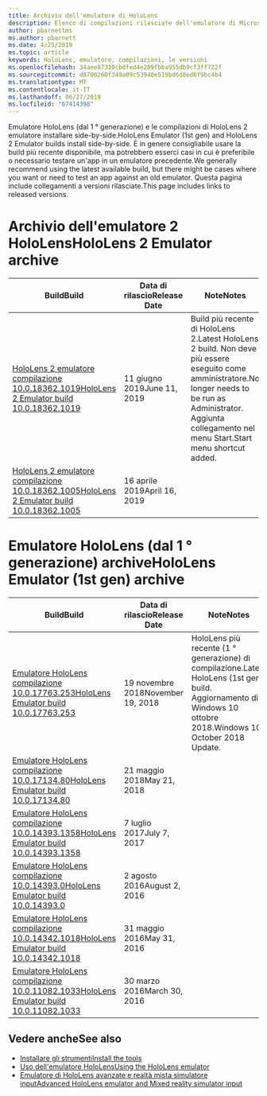 ```yaml
---
title: Archivio dell'emulatore di HoloLens
description: Elenco di compilazioni rilasciate dell'emulatore di Microsoft HoloLens.
author: pbarnettms
ms.author: pbarnett
ms.date: 4/25/2019
ms.topic: article
keywords: HoloLens, emulatore, compilazioni, le versioni
ms.openlocfilehash: 34aee87310cbdfed4e209fbba955db9cf3ff722f
ms.sourcegitcommit: d8700260f349a09c53948e519bd6d8ed6f9bc4b4
ms.translationtype: MT
ms.contentlocale: it-IT
ms.lasthandoff: 06/27/2019
ms.locfileid: "67414398"
---
```

<span data-ttu-id="39a6a-104">Emulatore HoloLens (dal 1 ° generazione) e le compilazioni di HoloLens 2 emulatore installare side-by-side.</span><span class="sxs-lookup"><span data-stu-id="39a6a-104">HoloLens Emulator (1st gen) and HoloLens 2 Emulator builds install side-by-side.</span></span> <span data-ttu-id="39a6a-105">È in genere consigliabile usare la build più recente disponibile, ma potrebbero esserci casi in cui è preferibile o necessario testare un'app in un emulatore precedente.</span><span class="sxs-lookup"><span data-stu-id="39a6a-105">We generally recommend using the latest available build, but there might be cases where you want or need to test an app against an old emulator.</span></span> <span data-ttu-id="39a6a-106">Questa pagina include collegamenti a versioni rilasciate.</span><span class="sxs-lookup"><span data-stu-id="39a6a-106">This page includes links to released versions.</span></span>


# <a name="hololens-2-emulator-archive"></a><span data-ttu-id="39a6a-107">Archivio dell'emulatore 2 HoloLens</span><span class="sxs-lookup"><span data-stu-id="39a6a-107">HoloLens 2 Emulator archive</span></span>


|  <span data-ttu-id="39a6a-108">Build</span><span class="sxs-lookup"><span data-stu-id="39a6a-108">Build</span></span> |  <span data-ttu-id="39a6a-109">Data di rilascio</span><span class="sxs-lookup"><span data-stu-id="39a6a-109">Release Date</span></span> |  <span data-ttu-id="39a6a-110">Note</span><span class="sxs-lookup"><span data-stu-id="39a6a-110">Notes</span></span> | 
|----------|----------|----------|
|  [<span data-ttu-id="39a6a-111">HoloLens 2 emulatore compilazione 10.0.18362.1019</span><span class="sxs-lookup"><span data-stu-id="39a6a-111">HoloLens 2 Emulator build 10.0.18362.1019</span></span>](https://go.microsoft.com/fwlink/?linkid=2095316) | <span data-ttu-id="39a6a-112">11 giugno 2019</span><span class="sxs-lookup"><span data-stu-id="39a6a-112">June 11, 2019</span></span> | <span data-ttu-id="39a6a-113">Build più recente di HoloLens 2.</span><span class="sxs-lookup"><span data-stu-id="39a6a-113">Latest HoloLens 2 build.</span></span>  <span data-ttu-id="39a6a-114">Non deve più essere eseguito come amministratore.</span><span class="sxs-lookup"><span data-stu-id="39a6a-114">No longer needs to be run as Administrator.</span></span>  <span data-ttu-id="39a6a-115">Aggiunta collegamento nel menu Start.</span><span class="sxs-lookup"><span data-stu-id="39a6a-115">Start menu shortcut added.</span></span> |
|  [<span data-ttu-id="39a6a-116">HoloLens 2 emulatore compilazione 10.0.18362.1005</span><span class="sxs-lookup"><span data-stu-id="39a6a-116">HoloLens 2 Emulator build 10.0.18362.1005</span></span>](https://go.microsoft.com/fwlink/?linkid=2087187) | <span data-ttu-id="39a6a-117">16 aprile 2019</span><span class="sxs-lookup"><span data-stu-id="39a6a-117">April 16, 2019</span></span> |  |


# <a name="hololens-emulator-1st-gen-archive"></a><span data-ttu-id="39a6a-118">Emulatore HoloLens (dal 1 ° generazione) archive</span><span class="sxs-lookup"><span data-stu-id="39a6a-118">HoloLens Emulator (1st gen) archive</span></span>


|  <span data-ttu-id="39a6a-119">Build</span><span class="sxs-lookup"><span data-stu-id="39a6a-119">Build</span></span> |  <span data-ttu-id="39a6a-120">Data di rilascio</span><span class="sxs-lookup"><span data-stu-id="39a6a-120">Release Date</span></span> |  <span data-ttu-id="39a6a-121">Note</span><span class="sxs-lookup"><span data-stu-id="39a6a-121">Notes</span></span> | 
|----------|----------|----------|
|  [<span data-ttu-id="39a6a-122">Emulatore HoloLens compilazione 10.0.17763.253</span><span class="sxs-lookup"><span data-stu-id="39a6a-122">HoloLens Emulator build 10.0.17763.253</span></span>](https://go.microsoft.com/fwlink/?linkid=2065980) | <span data-ttu-id="39a6a-123">19 novembre 2018</span><span class="sxs-lookup"><span data-stu-id="39a6a-123">November 19, 2018</span></span> | <span data-ttu-id="39a6a-124">HoloLens più recente (1 ° generazione) di compilazione.</span><span class="sxs-lookup"><span data-stu-id="39a6a-124">Latest HoloLens (1st gen) build.</span></span> <span data-ttu-id="39a6a-125">Aggiornamento di Windows 10 ottobre 2018.</span><span class="sxs-lookup"><span data-stu-id="39a6a-125">Windows 10 October 2018 Update.</span></span> |
|  [<span data-ttu-id="39a6a-126">Emulatore HoloLens compilazione 10.0.17134.80</span><span class="sxs-lookup"><span data-stu-id="39a6a-126">HoloLens Emulator build 10.0.17134.80</span></span>](https://go.microsoft.com/fwlink/?linkid=874531) | <span data-ttu-id="39a6a-127">21 maggio 2018</span><span class="sxs-lookup"><span data-stu-id="39a6a-127">May 21, 2018</span></span> | 
|  [<span data-ttu-id="39a6a-128">Emulatore HoloLens compilazione 10.0.14393.1358</span><span class="sxs-lookup"><span data-stu-id="39a6a-128">HoloLens Emulator build 10.0.14393.1358</span></span>](https://go.microsoft.com/fwlink/?linkid=852626) |  <span data-ttu-id="39a6a-129">7 luglio 2017</span><span class="sxs-lookup"><span data-stu-id="39a6a-129">July 7, 2017</span></span> |
|  [<span data-ttu-id="39a6a-130">Emulatore HoloLens compilazione 10.0.14393.0</span><span class="sxs-lookup"><span data-stu-id="39a6a-130">HoloLens Emulator build 10.0.14393.0</span></span>](http://go.microsoft.com/fwlink/?LinkID=823018) |  <span data-ttu-id="39a6a-131">2 agosto 2016</span><span class="sxs-lookup"><span data-stu-id="39a6a-131">August 2, 2016</span></span> |
|  [<span data-ttu-id="39a6a-132">Emulatore HoloLens compilazione 10.0.14342.1018</span><span class="sxs-lookup"><span data-stu-id="39a6a-132">HoloLens Emulator build 10.0.14342.1018</span></span>](http://go.microsoft.com/fwlink/?LinkID=823018) |  <span data-ttu-id="39a6a-133">31 maggio 2016</span><span class="sxs-lookup"><span data-stu-id="39a6a-133">May 31, 2016</span></span> |
|  [<span data-ttu-id="39a6a-134">Emulatore HoloLens compilazione 10.0.11082.1033</span><span class="sxs-lookup"><span data-stu-id="39a6a-134">HoloLens Emulator build 10.0.11082.1033</span></span>](http://go.microsoft.com/fwlink/?LinkID=724053) |  <span data-ttu-id="39a6a-135">30 marzo 2016</span><span class="sxs-lookup"><span data-stu-id="39a6a-135">March 30, 2016</span></span> |

## <a name="see-also"></a><span data-ttu-id="39a6a-136">Vedere anche</span><span class="sxs-lookup"><span data-stu-id="39a6a-136">See also</span></span>
* [<span data-ttu-id="39a6a-137">Installare gli strumenti</span><span class="sxs-lookup"><span data-stu-id="39a6a-137">Install the tools</span></span>](install-the-tools.md)
* [<span data-ttu-id="39a6a-138">Uso dell'emulatore HoloLens</span><span class="sxs-lookup"><span data-stu-id="39a6a-138">Using the HoloLens emulator</span></span>](using-the-hololens-emulator.md)
* [<span data-ttu-id="39a6a-139">Emulatore di HoloLens avanzate e realtà mista simulatore input</span><span class="sxs-lookup"><span data-stu-id="39a6a-139">Advanced HoloLens emulator and Mixed reality simulator input</span></span>](advanced-hololens-emulator-and-mixed-reality-simulator-input.md)
